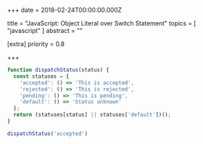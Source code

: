 
+++
date = 2018-02-24T00:00:00.000Z


title = "JavaScript: Object Literal over Switch Statement"
topics = [ "javascript" ]
abstract = ""

[extra]
priority = 0.8

+++

```js
function dispatchStatus(status) {
  const statuses = {
    'accepted': () => 'This is accepted',
    'rejected': () => 'This is rejected',
    'pending': () => 'This is pending',
    'default': () => 'Status unknown'
  };
  return (statuses[status] || statuses['default'])();
}

dispatchStatus('accepted')
```